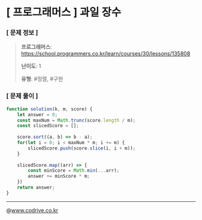# [ 프로그래머스 ] 과일 장수

### [ 문제 정보 ]
> **프로그래머스**: https://school.programmers.co.kr/learn/courses/30/lessons/135808
> 
> **난이도**: 1
>
> **유형**: #정렬, #구현


### [ 문제 풀이 ]
```JavaScript
function solution(k, m, score) {
    let answer = 0;
    const maxNum = Math.trunc(score.length / m);
    const slicedScore = [];
    
    score.sort((a, b) => b - a);
    for(let i = 0; i < maxNum * m; i += m) {
        slicedScore.push(score.slice(i, i + m));
    }
    
    slicedScore.map((arr) => {
        const minScore = Math.min(...arr);
        answer += minScore * m;
    })
    return answer;
}
```


---
@www.codrive.co.kr